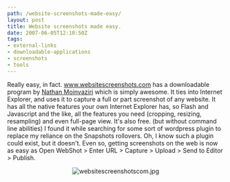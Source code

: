 ```yaml
---
path: /website-screenshots-made-easy/
layout: post
title: Website screenshots made easy.
date: 2007-06-05T12:10:50Z
tags:
- external-links
- downloadable-applications
- screenshots
- tools
---
```


Really easy, in fact. <a title="Open this link in a new window." href="http://www.websitescreenshots.com/" target="_blank">www.websitescreenshots.com</a> has a downloadable program by <a href="http://www.nathanm.com/">Nathan Moinvaziri</a> which is simply awesome.  It ties into Internet Explorer, and uses it to capture a full or part screenshot of any website.  It has all the native features your own Internet Explorer has, so Flash and Javascript and the like, all the features you need (cropping, resizing, resampling) and even full-page view.  It's also free. (but without command line abilities)  I found it while searching for some sort of wordpress plugin to replace my reliance on the Snapshots rollovers.  Oh, I know such a plugin could exist, but it doesn't.  Even so, getting screenshots on the web is now as easy as Open WebShot &gt; Enter URL &gt; Capture &gt; Upload &gt; Send to Editor &gt; Publish.
<p style="text-align: center"><img src="/content/images/2007/06/websitescreenshotscom.jpg" alt="websitescreenshotscom.jpg" /></p>